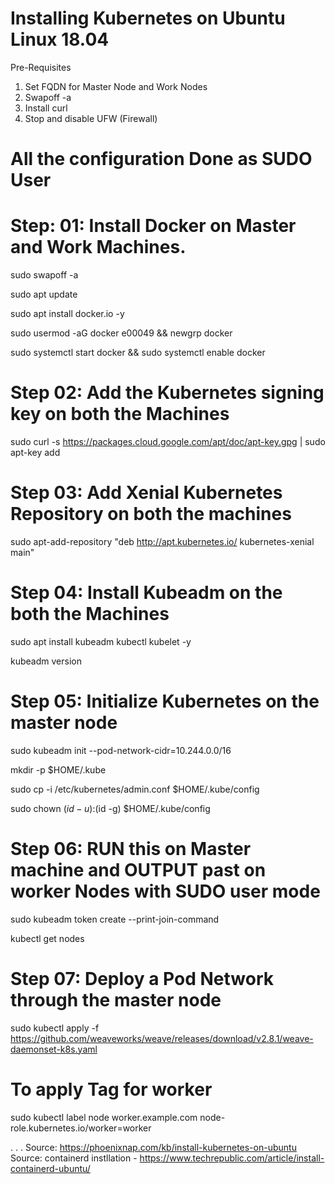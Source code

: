 # Installing Kubernetes on Ubuntu Linux 18.04 

Pre-Requisites 
1. Set FQDN for Master Node and Work Nodes
2. Swapoff -a
3. Install curl
4. Stop and disable UFW (Firewall)



# All the configuration Done as SUDO User

# Step: 01:  Install Docker on Master and Work Machines.

sudo swapoff -a

sudo apt update

sudo apt install docker.io -y

sudo usermod -aG docker e00049 && newgrp docker

sudo systemctl start docker && sudo systemctl enable docker

# Step 02: Add the Kubernetes signing key on both the Machines

sudo curl -s https://packages.cloud.google.com/apt/doc/apt-key.gpg | sudo apt-key add

# Step 03: Add Xenial Kubernetes Repository on both the machines

sudo apt-add-repository "deb http://apt.kubernetes.io/ kubernetes-xenial main"

 # Step 04: Install Kubeadm on the both the Machines
 
 sudo apt install kubeadm kubectl kubelet -y
 
 kubeadm version
 
 # Step 05: Initialize Kubernetes on the master node
 
 sudo kubeadm init --pod-network-cidr=10.244.0.0/16
 
 
 mkdir -p $HOME/.kube
 
 sudo cp -i /etc/kubernetes/admin.conf $HOME/.kube/config
 
 sudo chown  $(id -u):$(id -g) $HOME/.kube/config
 
 # Step 06: RUN this on Master machine and OUTPUT past on worker Nodes with SUDO user mode
 
 sudo kubeadm token create --print-join-command
 
 kubectl get nodes
 
 # Step 07: Deploy a Pod Network through the master node
 
  sudo kubectl apply -f https://github.com/weaveworks/weave/releases/download/v2.8.1/weave-daemonset-k8s.yaml

  
 # To apply Tag for worker
 sudo kubectl label node worker.example.com node-role.kubernetes.io/worker=worker

.
.
.
Source: https://phoenixnap.com/kb/install-kubernetes-on-ubuntu
Source: containerd instllation - https://www.techrepublic.com/article/install-containerd-ubuntu/

